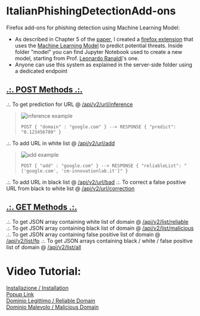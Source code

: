 # ItalianPhishingDetectionAdd-ons
Firefox add-ons for phishing detection using Machine Learning Model:
- As described in Chapter 5 of the <a href="https://ceur-ws.org/Vol-3260/paper13.pdf">paper</a>, I created a <a href="https://addons.mozilla.org/it/firefox/user/17670721/?utm_source=firefox-browser&utm_medium=firefox-browser&utm_content=addons-manager-user-profile-link">firefox extension</a> that uses the <a href="https://github.com/LeonardRanaldi/ItalianPhishingDetection/blob/main/models/RNN%20word%2Bchar_emb.ipynb">Machine Learning Model</a> to predict potential threats. Inside folder "model" you can find Jupyter Notebook used to create a new model, starting from Prof. <a href="https://github.com/LeonardRanaldi/">Leonardo Ranaldi</a>'s one.
- Anyone can use this system as explained in the server-side folder using a dedicated endpoint
## <ins>.:. POST Methods .:.</ins>
.:. To get prediction for URL @ <a href="http://www.cm-innovationlab.it:5000/api/v2/url/inference">/api/v2/url/inference</a>
  >![inference example](https://user-images.githubusercontent.com/22752092/232186853-f4b4d451-0010-4a46-b61a-de5ac7bc0875.JPG)
  >```
  >POST { "domain" : "google.com" } --> RESPONSE { "predict": "0.123456789" }
  >```
.:. To add URL in white list @ <a href="http://www.cm-innovationlab.it:5000/api/v2/url/add">/api/v2/url/add</a>
  >![add example](https://user-images.githubusercontent.com/22752092/232186949-9cf0634f-76d2-4531-a1bd-c85ab115ac69.JPG)
  >```
  >POST { "add" : "google.com" } --> RESPONSE { "reliableList": "['google.com',	'cm-innovationlab.it']" }
  >```
.:. To add URL in black list @ <a href="http://www.cm-innovationlab.it:5000/api/v2/url/bad">/api/v2/url/bad</a>
.:. To correct a false positive URL from black to white list @ <a href="http://www.cm-innovationlab.it:5000/api/v2/url/correction">/api/v2/url/correction</a>
## <ins>.:. GET Methods .:.</ins>
.:. To get JSON array containing white list of domain @ <a href="http://www.cm-innovationlab.it:5000/api/v2/list/reliable">/api/v2/list/reliable</a>
.:. To get JSON array containing black list of domain @ <a href="http://www.cm-innovationlab.it:5000/api/v2/list/malicious">/api/v2/list/malicious</a>
.:. To get JSON array containing false positive list of domain @ <a href="http://www.cm-innovationlab.it:5000/api/v2/list/fp">/api/v2/list/fp</a>
.:. To get JSON arrays containing black / white / false positive list of domain @ <a href="http://www.cm-innovationlab.it:5000/api/v2/list/all">/api/v2/list/all</a>

# Video Tutorial:
<a href="https://www.cm-innovationlab.it/1%20-%20Installazione.mp4">Installazione / Installation</a></br>
<a href="https://www.cm-innovationlab.it/2%20-%20Link%20popup.mp4">Popup Link</a></br>
<a href="https://www.cm-innovationlab.it/3%20-%20Dominio%20Legittimo.mp4">Dominio Legittimo / Reliable Domain</a></br>
<a href="https://www.cm-innovationlab.it/4%20-%20Dominio%20Malevolo.mp4">Dominio Malevolo / Malicious Domain</a></br>
